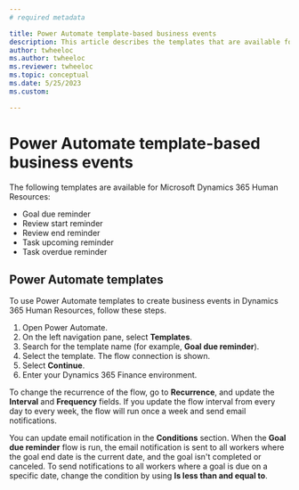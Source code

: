 ```yaml
---
# required metadata

title: Power Automate template-based business events
description: This article describes the templates that are available for Human Resources business events.
author: twheeloc
ms.author: twheeloc
ms.reviewer: twheeloc
ms.topic: conceptual
ms.date: 5/25/2023
ms.custom:

---
```


# Power Automate template-based business events

The following templates are available for Microsoft Dynamics 365 Human Resources:

- Goal due reminder
- Review start reminder
- Review end reminder
- Task upcoming reminder
- Task overdue reminder

## Power Automate templates

To use Power Automate templates to create business events in Dynamics 365 Human Resources, follow these steps.

1. Open Power Automate.
2. On the left navigation pane, select **Templates**.
3. Search for the template name (for example, **Goal due reminder**).
4. Select the template. The flow connection is shown.
5. Select **Continue**.
6. Enter your Dynamics 365 Finance environment.

To change the recurrence of the flow, go to **Recurrence**, and update the **Interval** and **Frequency** fields. If you update the flow interval from every day to every week, the flow will run once a week and send email notifications.

You can update email notification in the **Conditions** section. When the **Goal due reminder** flow is run, the email notification is sent to all workers where the goal end date is the current date, and the goal isn't completed or canceled. To send notifications to all workers where a goal is due on a specific date, change the condition by using **Is less than and equal to**.
